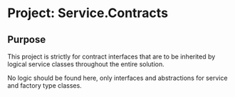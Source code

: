 ﻿# Project: Service.Contracts

## Purpose

This project is strictly for contract interfaces that are to be inherited by logical service classes throughout the entire solution.

No logic should be found here, only interfaces and abstractions for service and factory type classes.

